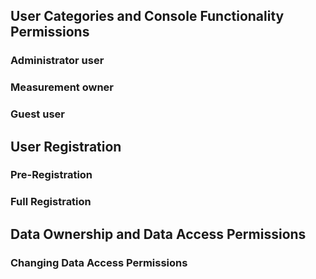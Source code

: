 ## User Categories and Console Functionality Permissions

### Administrator user

### Measurement owner

### Guest user

## User Registration

### Pre-Registration

### Full Registration

## Data Ownership and Data Access Permissions

### Changing Data Access Permissions



